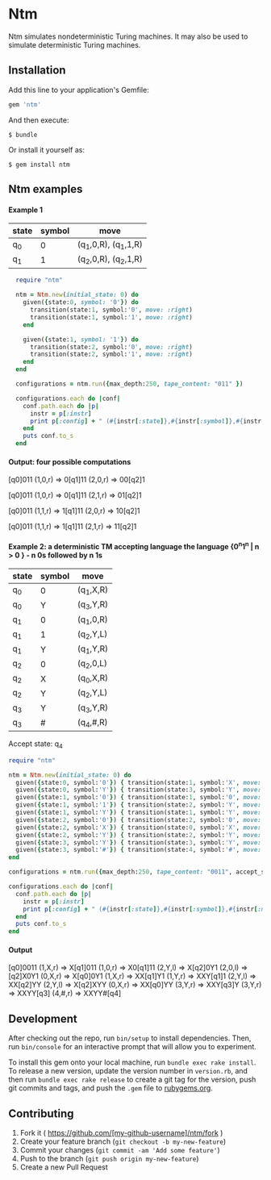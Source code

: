 # Ntm

Ntm simulates nondeterministic Turing machines. It may also be used to simulate deterministic Turing machines.

## Installation

Add this line to your application's Gemfile:

```ruby
gem 'ntm'
```

And then execute:

    $ bundle

Or install it yourself as:

    $ gem install ntm

## Ntm examples
#### Example 1
state|symbol|move
-----|------|--------
q<sub>0</sub>  |   0  |(q<sub>1</sub>,0,R), (q<sub>1</sub>,1,R) 
q<sub>1</sub>  |   1  |(q<sub>2</sub>,0,R), (q<sub>2</sub>,1,R)
```ruby
  require "ntm"
  
  ntm = Ntm.new(initial_state: 0) do
    given({state:0, symbol: '0'}) do
      transition(state:1, symbol:'0', move: :right)
      transition(state:1, symbol:'1', move: :right)
    end

    given({state:1, symbol: '1'}) do
      transition(state:2, symbol:'0', move: :right)
      transition(state:2, symbol:'1', move: :right)
    end
  end

  configurations = ntm.run({max_depth:250, tape_content: "011" })

  configurations.each do |conf|
    conf.path.each do |p|
      instr = p[:instr]
      print p[:config] + " (#{instr[:state]},#{instr[:symbol]},#{instr[:move][0]}) => "
    end
    puts conf.to_s
  end
```
#### Output: four possible computations
 [q0]011 (1,0,r) => 0[q1]11 (2,0,r) => 00[q2]1
 
 [q0]011 (1,0,r) => 0[q1]11 (2,1,r) => 01[q2]1
 
 [q0]011 (1,1,r) => 1[q1]11 (2,0,r) => 10[q2]1
 
 [q0]011 (1,1,r) => 1[q1]11 (2,1,r) => 11[q2]1

#### Example 2: a deterministic TM accepting language the language {0<sup>n</sup>1<sup>n</sup> | n > 0 } - n 0s followed by n 1s
state|symbol|move
-----|------|--------
q<sub>0</sub>  |   0  |(q<sub>1</sub>,X,R)
q<sub>0</sub>  |   Y  |(q<sub>3</sub>,Y,R)
q<sub>1</sub>  |   0  |(q<sub>1</sub>,0,R)
q<sub>1</sub>  |   1  |(q<sub>2</sub>,Y,L)
q<sub>1</sub>  |   Y  |(q<sub>1</sub>,Y,R)
q<sub>2</sub>  |   0  |(q<sub>2</sub>,0,L)
q<sub>2</sub>  |   X  |(q<sub>0</sub>,X,R)
q<sub>2</sub>  |   Y  |(q<sub>2</sub>,Y,L)
q<sub>3</sub>  |   Y  |(q<sub>3</sub>,Y,R)
q<sub>3</sub>  |   #  |(q<sub>4</sub>,#,R)

Accept state: q<sub>4</sub>
```ruby
require "ntm"

ntm = Ntm.new(initial_state: 0) do
  given({state:0, symbol:'0'}) { transition(state:1, symbol:'X', move: :right) }
  given({state:0, symbol:'Y'}) { transition(state:3, symbol:'Y', move: :right) }
  given({state:1, symbol:'0'}) { transition(state:1, symbol:'0', move: :right) }
  given({state:1, symbol:'1'}) { transition(state:2, symbol:'Y', move: :left)  }
  given({state:1, symbol:'Y'}) { transition(state:1, symbol:'Y', move: :right) }
  given({state:2, symbol:'0'}) { transition(state:2, symbol:'0', move: :left)  }
  given({state:2, symbol:'X'}) { transition(state:0, symbol:'X', move: :right) }
  given({state:2, symbol:'Y'}) { transition(state:2, symbol:'Y', move: :left)  }
  given({state:3, symbol:'Y'}) { transition(state:3, symbol:'Y', move: :right) }
  given({state:3, symbol:'#'}) { transition(state:4, symbol:'#', move: :right) }
end

configurations = ntm.run({max_depth:250, tape_content: "0011", accept_states:[4] })

configurations.each do |conf|
  conf.path.each do |p|
    instr = p[:instr]
    print p[:config] + " (#{instr[:state]},#{instr[:symbol]},#{instr[:move][0]}) => "
  end
  puts conf.to_s
end
```
#### Output
 [q0]0011 (1,X,r) => X[q1]011 (1,0,r) => X0[q1]11 (2,Y,l) => X[q2]0Y1 (2,0,l) => [q2]X0Y1 (0,X,r) => X[q0]0Y1 (1,X,r) => XX[q1]Y1 (1,Y,r) => XXY[q1]1 (2,Y,l) => XX[q2]YY (2,Y,l) => X[q2]XYY (0,X,r) => XX[q0]YY (3,Y,r) => XXY[q3]Y (3,Y,r) => XXYY[q3] (4,#,r) => XXYY#[q4]
## Development

After checking out the repo, run `bin/setup` to install dependencies. Then, run `bin/console` for an interactive prompt that will allow you to experiment.

To install this gem onto your local machine, run `bundle exec rake install`. To release a new version, update the version number in `version.rb`, and then run `bundle exec rake release` to create a git tag for the version, push git commits and tags, and push the `.gem` file to [rubygems.org](https://rubygems.org).

## Contributing

1. Fork it ( https://github.com/[my-github-username]/ntm/fork )
2. Create your feature branch (`git checkout -b my-new-feature`)
3. Commit your changes (`git commit -am 'Add some feature'`)
4. Push to the branch (`git push origin my-new-feature`)
5. Create a new Pull Request
